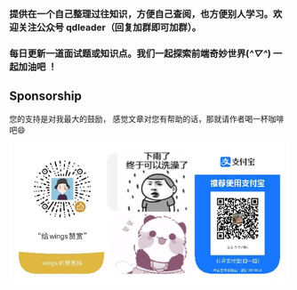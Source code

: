 ### 提供在一个自己整理过往知识，方便自己查阅，也方便别人学习。欢迎关注公众号 qdleader（回复加群即可加群）。
### 每日更新一道面试题或知识点。我们一起探索前端奇妙世界(*^▽^*) 一起加油吧 ！












##  Sponsorship
您的支持是对我最大的鼓励，
感觉文章对您有帮助的话，那就请作者喝一杯咖啡吧😄

![赞助渠道 Sponsorship channels](./image/pay1.jpeg)


